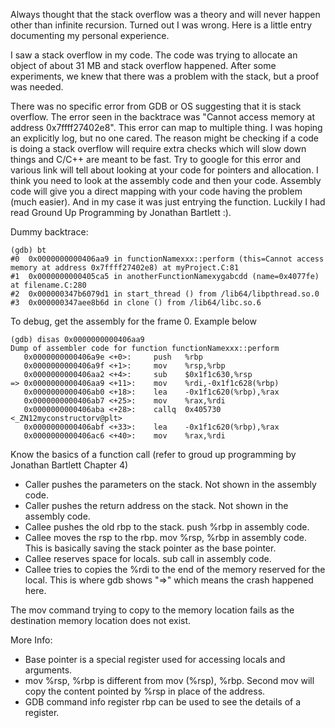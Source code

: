 Always thought that the stack overflow was a theory and will never happen other
than infinite recursion.  Turned out I was wrong. Here is a little entry
documenting my personal experience.

I saw a stack overflow in my code. The code was trying to allocate an object of
about 31 MB and stack overflow happened. After some experiments, we knew that
there was a problem with the stack, but a proof was needed.

There was no specific error from GDB or OS suggesting that it is stack
overflow.  The error seen in the backtrace was "Cannot access memory at address
0x7ffff27402e8".  This error can map to multiple thing. I was hoping an
explicitly log, but no one cared. The reason might be checking if a code is
doing a stack overflow will require extra checks which will slow down things
and C/C++ are meant to be fast. Try to google for this error and various link
will tell about looking at your code for pointers and allocation. I think you
need to look at the assembly code and then your code. Assembly code will give
you a direct mapping with your code having the problem (much easier). And in my
case it was just entrying the function. Luckily I had read Ground Up
Programming by Jonathan Bartlett :).

Dummy backtrace:

````
(gdb) bt
#0  0x0000000000406aa9 in functionNamexxx::perform (this=Cannot access memory at address 0x7ffff27402e8) at myProject.C:81
#1  0x0000000000405ca5 in anotherFunctionNamexygabcdd (name=0x4077fe) at filename.C:280
#2  0x000000347b6079d1 in start_thread () from /lib64/libpthread.so.0
#3  0x000000347aee8b6d in clone () from /lib64/libc.so.6
````

To debug, get the assembly for the frame 0. Example below


````
(gdb) disas 0x0000000000406aa9
Dump of assembler code for function functionNamexxx::perform
   0x0000000000406a9e <+0>:     push   %rbp       
   0x0000000000406a9f <+1>:     mov    %rsp,%rbp  
   0x0000000000406aa2 <+4>:     sub    $0x1f1c630,%rsp 
=> 0x0000000000406aa9 <+11>:    mov    %rdi,-0x1f1c628(%rbp) 
   0x0000000000406ab0 <+18>:    lea    -0x1f1c620(%rbp),%rax
   0x0000000000406ab7 <+25>:    mov    %rax,%rdi
   0x0000000000406aba <+28>:    callq  0x405730 <_ZN12myconstructorv@plt>
   0x0000000000406abf <+33>:    lea    -0x1f1c620(%rbp),%rax
   0x0000000000406ac6 <+40>:    mov    %rax,%rdi
````

Know the basics of a function call (refer to groud up programming by Jonathan Bartlett Chapter 4)

*   Caller pushes the parameters on the stack. Not shown in the assembly code.
*   Caller pushes the return address on the stack. Not shown in the assembly code.
*   Callee pushes the old rbp to the stack. push %rbp in assembly code.
*   Callee moves  the rsp to the rbp. mov %rsp, %rbp in assembly code. This is
    basically saving the stack pointer as the base pointer.
*   Callee reserves space for locals. sub call in assembly code.
*   Callee tries to copies the %rdi to the end of the memory reserved for the
    local. This is where gdb shows "=>" which means the crash happened here.

The mov command trying to copy to the memory location fails as the destination
memory location does not exist.

More Info:

*   Base pointer is a special register used for accessing locals and arguments.
*   mov %rsp, %rbp is different from mov (%rsp), %rbp. Second mov will copy the content pointed by %rsp in place of the address.
*   GDB command info register rbp can be used to see the details of a register.
